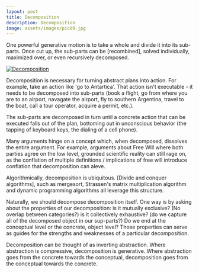 ```yaml
---
layout: post
title: Decomposition
description: Decomposition
image: assets/images/pic09.jpg
---
```


One powerful generative motion is to take a whole and divide it into its sub-parts. Once cut up, the sub-parts can be [recombined], solved individually, maximized over, or even recursively decomposed.

<!-- ![Decomposition Visualization](/images/Decomposition-Image.png) -->
<p><a target="_blank" href="https://github.com/JeremyNixon/JeremyNixon.github.io/blob/master/_site/assets/images/Decomposition-Image.png"><img src="https://github.com/JeremyNixon/JeremyNixon.github.io/raw/master/_site/assets/images/Decomposition-Image.png" alt="Decomposition" style="max-width:100%;"></a></p>

Decomposition is necessary for turning abstract plans into action. For example, take an action like 'go to Antartica'. That action isn't executable - it needs to be decomposed into sub-parts (book a flight, go from where you are to an airport, navagate the airport, fly to southern Argentina, travel to the boat, call a tour operator, acquire a permit, etc.).  

The sub-parts are decomposed in turn until a concrete action that can be executed falls out of the plan, bottoming out in unconscious behavior (the tapping of keyboard keys, the dialing of a cell phone).

Many arguments hinge on a concept which, when decomposed, dissolves the entire argument. For example, arguments about Free Will where both parties agree on the low level, grounded scientific reality can still rage on, as the conflation of multiple definitions / implications of free will introduce conflation that decomposition can aleve.

Algorithmically, decomposition is ubiquitous. [Divide and conquer algorithms], such as mergesort, Strassen's matrix multiplication algorithm and dynamic programming algorithms all leverage this structure.

Naturally, we should decompose decomposition itself. One way is by asking about the properties of our decomposition: is it mutually exclusive? (No overlap between categories?) is it collectively exhaustive? (do we capture all of the decomposed object in our sup-parts?) Do we end at the conceptual level or the concrete, object level? Those properties can serve as guides for the strengths and weaknesses of a particular decomposition.

Decomposition can be thought of as inverting abstraction. Where abstraction is compressive, decomposition is generative. Where abstraction goes from the concrete towards the conceptual, decomposition goes from the conceptual towards the concrete.
<br>
